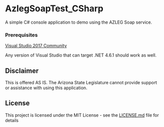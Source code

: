 # AzlegSoapTest_CSharp
A simple C# console application to demo using the AZLEG Soap service.

### Prerequisites

[Visual Studio 2017 Community](https://www.visualstudio.com/downloads/)

Any version of Visual Studio that can target .NET 4.6.1 should work as well.

## Disclaimer

This is offered AS IS.  The Arizona State Legislature cannot provide support or assistance with using this application.

## License

This project is licensed under the MIT License - see the [LICENSE.md](LICENSE.md) file for details
